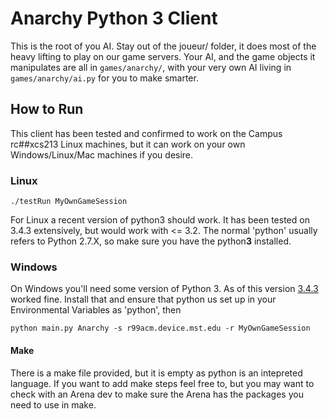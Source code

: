# Anarchy Python 3 Client

This is the root of you AI. Stay out of the joueur/ folder, it does most of the heavy lifting to play on our game servers. Your AI, and the game objects it manipulates are all in `games/anarchy/`, with your very own AI living in `games/anarchy/ai.py` for you to make smarter.

## How to Run

This client has been tested and confirmed to work on the Campus rc##xcs213 Linux machines, but it can work on your own Windows/Linux/Mac machines if you desire.

### Linux

```
./testRun MyOwnGameSession
```

For Linux a recent version of python3 should work. It has been tested on 3.4.3 extensively, but would work with <= 3.2. The normal 'python' usually refers to Python 2.7.X, so make sure you have the python**3** installed.

### Windows

On Windows you'll need some version of Python 3. As of this version [3.4.3](https://www.python.org/downloads/release/python-343/) worked fine. Install that and ensure that python us set up in your Environmental Variables as 'python', then

```
python main.py Anarchy -s r99acm.device.mst.edu -r MyOwnGameSession
```

#### Make

There is a make file provided, but it is empty as python is an intepreted language. If you want to add make steps feel free to, but you may want to check with an Arena dev to make sure the Arena has the packages you need to use in make.
